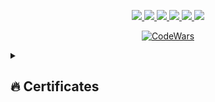 <p align="center">
  <a href="https://github.com/DaniilVanin">
    <img src="http://github-profile-summary-cards.vercel.app/api/cards/profile-details?username=DaniilVanin&theme=transparent"/>
  </a>
  <a href="https://github.com/DaniilVanin">
    <img src="https://github-readme-streak-stats.herokuapp.com/?user=DaniilVanin&hide_border=true&card_width=338&theme=transparent"/>
  </a>
  <a href="https://github.com/DaniilVanin">
    <img src="http://github-profile-summary-cards.vercel.app/api/cards/stats?username=DaniilVanin&theme=transparent"/>
  </a>
  <a href="https://github.com/DaniilVanin">
    <img src="http://github-profile-summary-cards.vercel.app/api/cards/most-commit-language?username=DaniilVanin&theme=transparent"/>
  </a>
  <a href="https://github.com/DaniilVanin">
    <img src="http://github-profile-summary-cards.vercel.app/api/cards/repos-per-language?username=DaniilVanin&theme=transparent"/>
  </a>
   <a href="https://github.com/DaniilVanin">
    <img src="https://github-profile-trophy.vercel.app/?username=DaniilVanin&theme=onedark&column=4&margin-w=45&margin-h=45"/>
  </a>
</p>


<div align="center">

  [![CodeWars](https://www.codewars.com/users/DaniilVanin/badges/large)](https://www.codewars.com/users/DaniilVanin)

</div>

<details>
  <summary><h2>🔥 Certificates</h2></summary>
  <div align="center">
  
  | Organization | Certificate |
  |-|-|
  | [AI Hacks-AI](https://hacks-ai.ru/) | <img width="500" alt="image" src="https://github.com/DaniilVanin/DaniilVanin/assets/129414783/e6c7ce47-042a-491c-ac26-565ec9c740fe">  <br> [PDF](https://github.com/DaniilVanin/DaniilVanin/blob/main/certificate.pdf)|
  | [WorldSkills IoT Competence](https://worldskills.ru/) | <img width="500" alt="image" src="https://github.com/DaniilVanin/DaniilVanin/assets/129414783/301347af-d33b-4a27-8a92-4374caf4f351">  <br> [JPG](https://github.com/DaniilVanin/DaniilVanin/blob/main/iot_worldskills_final.jpg)|
  | [WorldSkills IoT Competence](https://worldskills.ru/) | <img width="500" alt="image" src="https://github.com/DaniilVanin/DaniilVanin/assets/129414783/290345e2-35af-47fa-95e2-f35b2d4ae54b">  <br> [JPG](https://github.com/DaniilVanin/DaniilVanin/blob/main/iot_worldskills_region.jpg)|
</div>
</details>

 <div align="center">
  <img src="https://komarev.com/ghpvc/?username=DaniilVanin&style=flat&color=blue" alt=""/>
</div>
